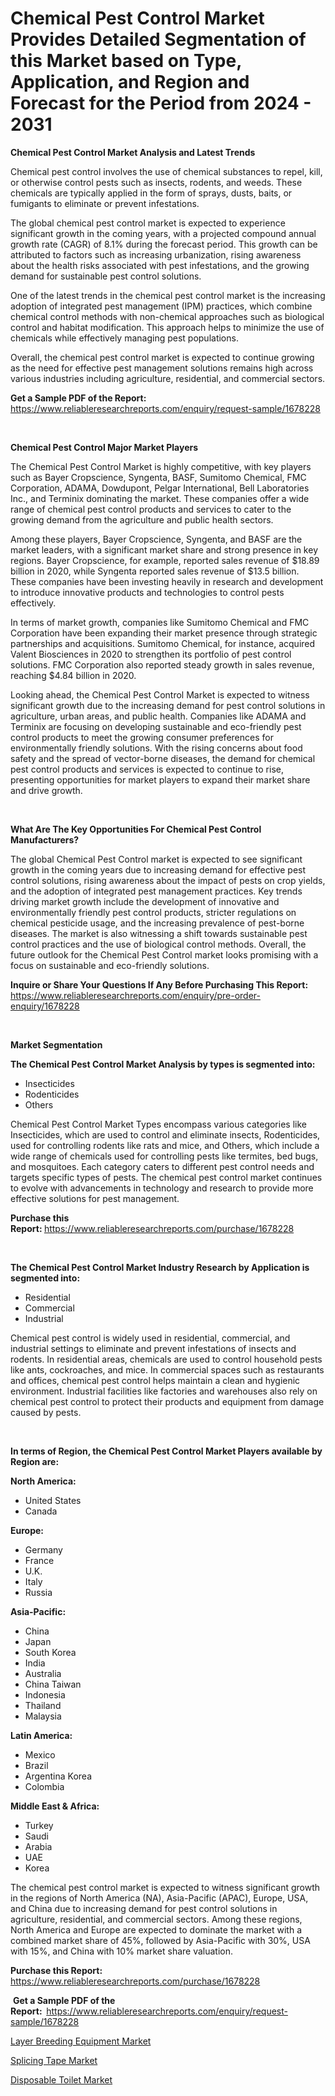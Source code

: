 <p><h1>Chemical Pest Control Market Provides Detailed Segmentation of this Market based on Type, Application, and Region and Forecast for the Period from 2024 - 2031</h1></p><p><strong>Chemical Pest Control Market Analysis and Latest Trends</strong></p>
<p><p>Chemical pest control involves the use of chemical substances to repel, kill, or otherwise control pests such as insects, rodents, and weeds. These chemicals are typically applied in the form of sprays, dusts, baits, or fumigants to eliminate or prevent infestations.</p><p>The global chemical pest control market is expected to experience significant growth in the coming years, with a projected compound annual growth rate (CAGR) of 8.1% during the forecast period. This growth can be attributed to factors such as increasing urbanization, rising awareness about the health risks associated with pest infestations, and the growing demand for sustainable pest control solutions.</p><p>One of the latest trends in the chemical pest control market is the increasing adoption of integrated pest management (IPM) practices, which combine chemical control methods with non-chemical approaches such as biological control and habitat modification. This approach helps to minimize the use of chemicals while effectively managing pest populations.</p><p>Overall, the chemical pest control market is expected to continue growing as the need for effective pest management solutions remains high across various industries including agriculture, residential, and commercial sectors.</p></p>
<p><strong>Get a Sample PDF of the Report:&nbsp;</strong> <a href="https://www.reliableresearchreports.com/enquiry/request-sample/1678228">https://www.reliableresearchreports.com/enquiry/request-sample/1678228</a></p>
<p>&nbsp;</p>
<p><strong>Chemical Pest Control Major Market Players</strong></p>
<p><p>The Chemical Pest Control Market is highly competitive, with key players such as Bayer Cropscience, Syngenta, BASF, Sumitomo Chemical, FMC Corporation, ADAMA, Dowdupont, Pelgar International, Bell Laboratories Inc., and Terminix dominating the market. These companies offer a wide range of chemical pest control products and services to cater to the growing demand from the agriculture and public health sectors.</p><p>Among these players, Bayer Cropscience, Syngenta, and BASF are the market leaders, with a significant market share and strong presence in key regions. Bayer Cropscience, for example, reported sales revenue of $18.89 billion in 2020, while Syngenta reported sales revenue of $13.5 billion. These companies have been investing heavily in research and development to introduce innovative products and technologies to control pests effectively.</p><p>In terms of market growth, companies like Sumitomo Chemical and FMC Corporation have been expanding their market presence through strategic partnerships and acquisitions. Sumitomo Chemical, for instance, acquired Valent Biosciences in 2020 to strengthen its portfolio of pest control solutions. FMC Corporation also reported steady growth in sales revenue, reaching $4.84 billion in 2020.</p><p>Looking ahead, the Chemical Pest Control Market is expected to witness significant growth due to the increasing demand for pest control solutions in agriculture, urban areas, and public health. Companies like ADAMA and Terminix are focusing on developing sustainable and eco-friendly pest control products to meet the growing consumer preferences for environmentally friendly solutions. With the rising concerns about food safety and the spread of vector-borne diseases, the demand for chemical pest control products and services is expected to continue to rise, presenting opportunities for market players to expand their market share and drive growth.</p></p>
<p>&nbsp;</p>
<p><strong>What Are The Key Opportunities For Chemical Pest Control Manufacturers?</strong></p>
<p><p>The global Chemical Pest Control market is expected to see significant growth in the coming years due to increasing demand for effective pest control solutions, rising awareness about the impact of pests on crop yields, and the adoption of integrated pest management practices. Key trends driving market growth include the development of innovative and environmentally friendly pest control products, stricter regulations on chemical pesticide usage, and the increasing prevalence of pest-borne diseases. The market is also witnessing a shift towards sustainable pest control practices and the use of biological control methods. Overall, the future outlook for the Chemical Pest Control market looks promising with a focus on sustainable and eco-friendly solutions.</p></p>
<p><strong>Inquire or Share Your Questions If Any Before Purchasing This Report:</strong> <a href="https://www.reliableresearchreports.com/enquiry/pre-order-enquiry/1678228">https://www.reliableresearchreports.com/enquiry/pre-order-enquiry/1678228</a></p>
<p>&nbsp;</p>
<p><strong>Market Segmentation</strong></p>
<p><strong>The Chemical Pest Control Market Analysis by types is segmented into:</strong></p>
<p><ul><li>Insecticides</li><li>Rodenticides</li><li>Others</li></ul></p>
<p><p>Chemical Pest Control Market Types encompass various categories like Insecticides, which are used to control and eliminate insects, Rodenticides, used for controlling rodents like rats and mice, and Others, which include a wide range of chemicals used for controlling pests like termites, bed bugs, and mosquitoes. Each category caters to different pest control needs and targets specific types of pests. The chemical pest control market continues to evolve with advancements in technology and research to provide more effective solutions for pest management.</p></p>
<p><strong>Purchase this Report:&nbsp;</strong><a href="https://www.reliableresearchreports.com/purchase/1678228">https://www.reliableresearchreports.com/purchase/1678228</a></p>
<p>&nbsp;</p>
<p><strong>The Chemical Pest Control Market Industry Research by Application is segmented into:</strong></p>
<p><ul><li>Residential</li><li>Commercial</li><li>Industrial</li></ul></p>
<p><p>Chemical pest control is widely used in residential, commercial, and industrial settings to eliminate and prevent infestations of insects and rodents. In residential areas, chemicals are used to control household pests like ants, cockroaches, and mice. In commercial spaces such as restaurants and offices, chemical pest control helps maintain a clean and hygienic environment. Industrial facilities like factories and warehouses also rely on chemical pest control to protect their products and equipment from damage caused by pests.</p></p>
<p>&nbsp;</p>
<p><strong>In terms of Region, the Chemical Pest Control Market Players available by Region are:</strong></p>
<p>
    <p> <strong> North America: </strong>
        <ul>
            <li>United States</li>
            <li>Canada</li>
        </ul>
        </p> 
    <p> <strong> Europe: </strong>
        <ul>
            <li>Germany</li>
            <li>France</li>
            <li>U.K.</li>
            <li>Italy</li>
            <li>Russia</li>
        </ul>
        </p> 
    <p> <strong> Asia-Pacific: </strong>
        <ul>
            <li>China</li>
            <li>Japan</li>
            <li>South Korea</li>
            <li>India</li>
            <li>Australia</li>
            <li>China Taiwan</li>
            <li>Indonesia</li>
            <li>Thailand</li>
            <li>Malaysia</li>
        </ul>
        </p> 
    <p> <strong> Latin America: </strong>
        <ul>
            <li>Mexico</li>
            <li>Brazil</li>
            <li>Argentina Korea</li>
            <li>Colombia</li>
        </ul>
        </p> 
    <p> <strong> Middle East & Africa: </strong>
        <ul>
            <li>Turkey</li>
            <li>Saudi</li>
            <li>Arabia</li>
            <li>UAE</li>
            <li>Korea</li>
        </ul>
    </p>
    </p>
<p><p>The chemical pest control market is expected to witness significant growth in the regions of North America (NA), Asia-Pacific (APAC), Europe, USA, and China due to increasing demand for pest control solutions in agriculture, residential, and commercial sectors. Among these regions, North America and Europe are expected to dominate the market with a combined market share of 45%, followed by Asia-Pacific with 30%, USA with 15%, and China with 10% market share valuation.</p></p>
<p><strong>Purchase this Report: </strong><a href="https://www.reliableresearchreports.com/purchase/1678228">https://www.reliableresearchreports.com/purchase/1678228</a></p>
<p>&nbsp;<strong>Get a Sample PDF of the Report:&nbsp;&nbsp;</strong><a href="https://www.reliableresearchreports.com/enquiry/request-sample/1678228">https://www.reliableresearchreports.com/enquiry/request-sample/1678228</a></p>
<p><strong></strong></p>
<p><p><a href="https://view.publitas.com/reportprime-1/layer-breeding-equipment-market-size-global-industry-overview-market-segmentation-and-forecast-2023-to-2030/">Layer Breeding Equipment Market</a></p><p><a href="https://github.com/Alonsoolds3wq1d81czn8rbol/Market-Research-Report-List-1/blob/main/splicing-tape-market.md">Splicing Tape Market</a></p><p><a href="https://view.publitas.com/reportprime-1/disposable-toilet-market-analysis-and-market-size-global-industry-overview-market-segmentation-and-forecast-2023-to-2030/">Disposable Toilet Market</a></p></p>